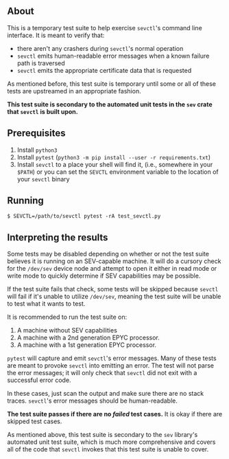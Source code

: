 ## About

This is a temporary test suite to help exercise `sevctl`'s command line
interface. It is meant to verify that:

* there aren't any crashers during `sevctl`'s normal operation
* `sevctl` emits human-readable error messages when a known failure path is
traversed
* `sevctl` emits the appropriate certificate data that is requested

As mentioned before, this test suite is temporary until some or all of these
tests are upstreamed in an appropriate fashion.

**This test suite is secondary to the automated unit tests in the `sev` crate that
`sevctl` is built upon.**

## Prerequisites

1. Install `python3`
2. Install `pytest` (`python3 -m pip install --user -r requirements.txt`)
3. Install `sevctl` to a place your shell will find it, (i.e., somewhere
   in your `$PATH`) or you can set the `SEVCTL` environment variable to
   the location of your `sevctl` binary

## Running

```console
$ SEVCTL=/path/to/sevctl pytest -rA test_sevctl.py
```

## Interpreting the results

Some tests may be disabled depending on whether or not the test suite believes
it is running on an SEV-capable machine. It will do a cursory check for the
`/dev/sev` device node and attempt to open it either in read mode or write mode
to quickly determine if SEV capabilities may be possible.

If the test suite fails that check, some tests will be skipped because
`sevctl` will fail if it's unable to utilize `/dev/sev`, meaning the test suite
will be unable to test what it wants to test.

It is recommended to run the test suite on:

1. A machine without SEV capabilities
2. A machine with a 2nd generation EPYC processor.
3. A machine with a 1st generation EPYC processor.

`pytest` will capture and emit `sevctl`'s error messages. Many of these tests
are meant to provoke `sevctl` into emitting an error. The test will not parse
the error messages; it will only check that `sevctl` did not exit with a
successful error code.

In these cases, just scan the output and make sure there are no stack
traces. `sevctl`'s error messages should be human-readable.

**The test suite passes if there are no *failed* test cases.** It is okay
if there are skipped test cases.

As mentioned above, this test suite is secondary to the `sev` library's
automated unit test suite, which is much more comprehensive and covers
all of the code that `sevctl` invokes that this test suite is unable to
cover.
